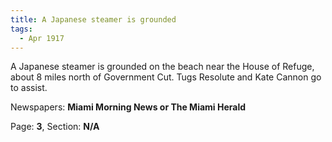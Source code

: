 ```yaml
---  
title: A Japanese steamer is grounded  
tags:  
  - Apr 1917  
---  
```

  
A Japanese steamer is grounded on the beach near the House of Refuge, about 8 miles north of Government Cut. Tugs Resolute and Kate Cannon go to assist.  
  
Newspapers: **Miami Morning News or The Miami Herald**  
  
Page: **3**, Section: **N/A** 

